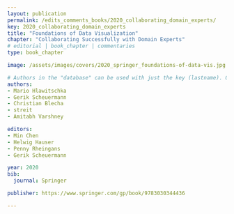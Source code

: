 ```yaml
---
layout: publication
permalink: /edits_comments_books/2020_collaborating_domain_experts/
key: 2020_collaborating_domain_experts
title: "Foundations of Data Visualization"
chapter: "Collaborating Successfully with Domain Experts"
# editorial | book_chapter | commentaries
type: book_chapter

image: /assets/images/covers/2020_springer_foundations-of-data-vis.jpg

# Authors in the "database" can be used with just the key (lastname). Others can be written properly.
authors:
- Mario Hlawitschka
- Gerik Scheuermann
- Christian Blecha
- streit
- Amitabh Varshney

editors: 
- Min Chen
- Helwig Hauser
- Penny Rheingans
- Gerik Scheuermann 

year: 2020
bib:
  journal: Springer

publisher: https://www.springer.com/gp/book/9783030344436

---
```




